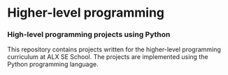 # Higher-level programming

### High-level programming projects using Python 

This repository contains projects written for the higher-level programming curriculum at ALX SE School.
The projects are implemented using the Python programming language.
